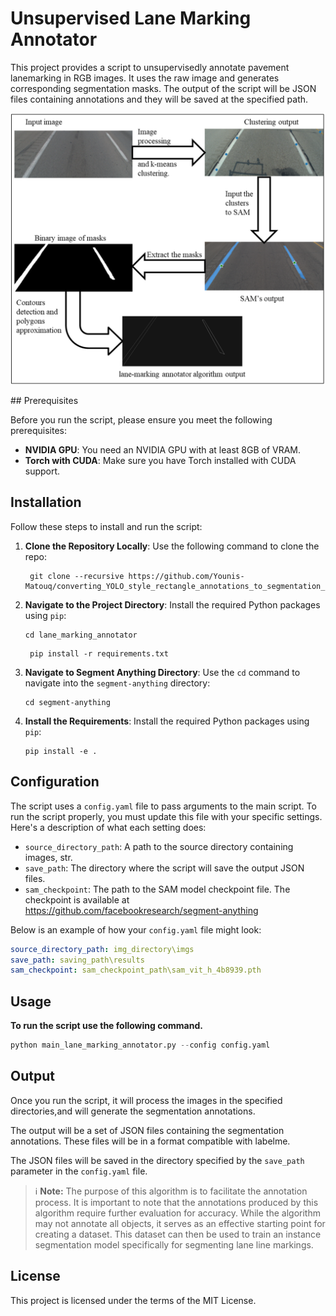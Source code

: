 # Unsupervised Lane Marking Annotator

This project provides a script to unsupervisedly annotate pavement lanemarking in RGB images. It uses the raw image and generates corresponding segmentation masks. The output of the script will be JSON files containing annotations and they will be saved at the specified path.

<p float="left" align="center">
  <img src="./script_output_example/algo_flowchart.png" width="550" /> 
</p>
## Prerequisites

Before you run the script, please ensure you meet the following prerequisites:

- **NVIDIA GPU**: You need an NVIDIA GPU with at least 8GB of VRAM.
- **Torch with CUDA**: Make sure you have Torch installed with CUDA support.


## Installation

Follow these steps to install and run the script:

1. **Clone the Repository Locally**: Use the following command to clone the repo:
   ```shell
    git clone --recursive https://github.com/Younis-Matouq/converting_YOLO_style_rectangle_annotations_to_segmentation_annotations.git
    ```

2. **Navigate to the Project Directory**: Install the required Python packages using `pip`:

    ```shell
    cd lane_marking_annotator
    ```

   ```shell
    pip install -r requirements.txt
    ```
3. **Navigate to Segment Anything Directory**: Use the `cd` command to navigate into the `segment-anything` directory:

    ```shell
    cd segment-anything
    ```

4. **Install the Requirements**: Install the required Python packages using `pip`:

    ```shell
    pip install -e .
    ```

## Configuration

The script uses a `config.yaml` file to pass arguments to the main script. To run the script properly, you must update this file with your specific settings. Here's a description of what each setting does:

- `source_directory_path`: A path to the source directory containing images, str.
- `save_path`: The directory where the script will save the output JSON files.
- `sam_checkpoint`: The path to the SAM model checkpoint file. The checkpoint is available at https://github.com/facebookresearch/segment-anything

Below is an example of how your `config.yaml` file might look:

```yaml
source_directory_path: img_directory\imgs
save_path: saving_path\results
sam_checkpoint: sam_checkpoint_path\sam_vit_h_4b8939.pth
```

## Usage 
**To run the script use the following command.**

```python
python main_lane_marking_annotator.py --config config.yaml
```
    

## Output

Once you run the script, it will process the images in the specified directories,and will generate the segmentation annotations. 

The output will be a set of JSON files containing the segmentation annotations. These files will be in a format compatible with labelme.

The JSON files will be saved in the directory specified by the `save_path` parameter in the `config.yaml` file.

> :information_source: **Note:** The purpose of this algorithm is to facilitate the annotation process. It is important to note that the annotations produced by this algorithm require further evaluation for accuracy. While the algorithm may not annotate all objects, it serves as an effective starting point for creating a dataset. This dataset can then be used to train an instance segmentation model specifically for segmenting lane line markings.

## License

This project is licensed under the terms of the MIT License.


